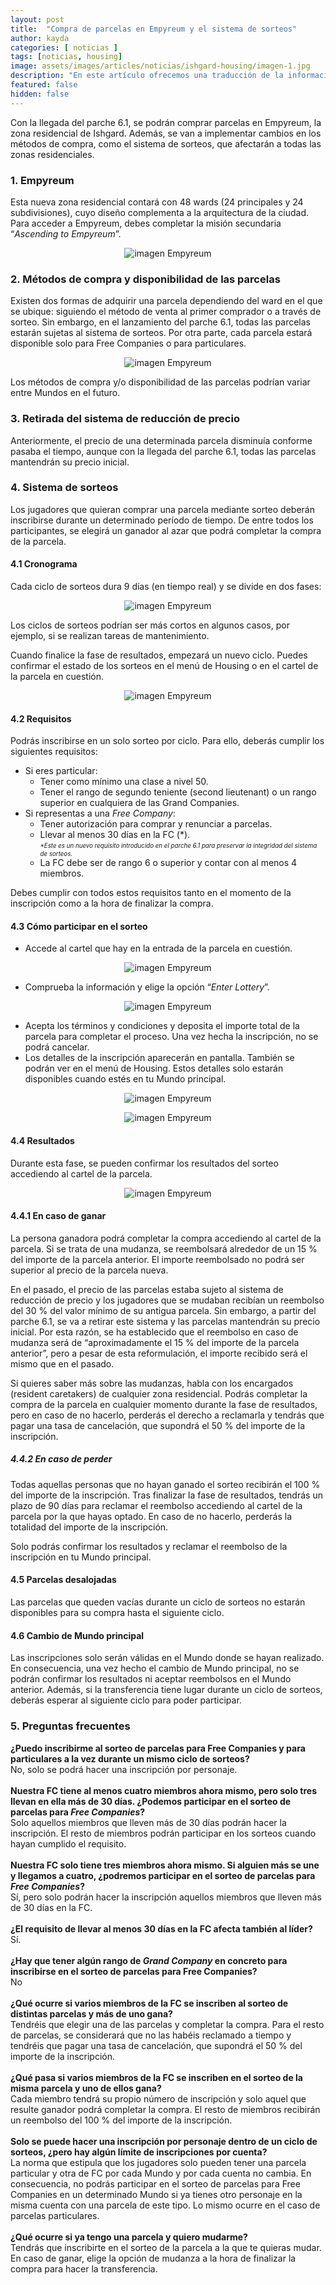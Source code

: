 ```yaml
---
layout: post
title:  "Compra de parcelas en Empyreum y el sistema de sorteos"
author: kayda
categories: [ noticias ]
tags: [noticias, housing]
image: assets/images/articles/noticias/ishgard-housing/imagen-1.jpg
description: "En este artículo ofrecemos una traducción de la información sobre la nueva zona residencial y el sistema de sorteos que llegarán con el parche 6.1."
featured: false
hidden: false
---
```

Con la llegada del parche 6.1, se podrán comprar parcelas en Empyreum, la zona residencial de Ishgard. Además, se van a implementar cambios en los métodos de compra, como el sistema de sorteos, que afectarán a todas las zonas residenciales.
 
### 1. Empyreum

Esta nueva zona residencial contará con 48 wards (24 principales y 24 subdivisiones), cuyo diseño complementa a la arquitectura de la ciudad.<br/>
Para acceder a Empyreum, debes completar la misión secundaria “*Ascending to Empyreum*”.

<p align="center">
    <img src="{{ site.baseurl }}/assets/images/articles/noticias/ishgard-housing/imagen-2.jpg" alt="imagen Empyreum"/>
</p>

### 2. Métodos de compra y disponibilidad de las parcelas

Existen dos formas de adquirir una parcela dependiendo del ward en el que se ubique: siguiendo el método de venta al primer comprador o a través de sorteo. Sin embargo, en el lanzamiento del parche 6.1, todas las parcelas estarán sujetas al sistema de sorteos. Por otra parte, cada parcela estará disponible solo para Free Companies o para particulares.

<p align="center">
    <img src="{{ site.baseurl }}/assets/images/articles/noticias/ishgard-housing/imagen-3.jpg" alt="imagen Empyreum"/>
</p>

Los métodos de compra y/o disponibilidad de las parcelas podrían variar entre Mundos en el futuro.
 
### 3. Retirada del sistema de reducción de precio

Anteriormente, el precio de una determinada parcela disminuía conforme pasaba el tiempo, aunque con la llegada del parche 6.1, todas las parcelas mantendrán su precio inicial.
 
### 4. Sistema de sorteos

Los jugadores que quieran comprar una parcela mediante sorteo deberán inscribirse durante un determinado período de tiempo. De entre todos los participantes, se elegirá un ganador al azar que podrá completar la compra de la parcela.

#### 4.1 Cronograma

Cada ciclo de sorteos dura 9 días (en tiempo real) y se divide en dos fases: 

<p align="center">
    <img src="{{ site.baseurl }}/assets/images/articles/noticias/ishgard-housing/imagen-4.jpg" alt="imagen Empyreum"/>
</p>

Los ciclos de sorteos podrían ser más cortos en algunos casos, por ejemplo, si se realizan tareas de mantenimiento.

Cuando finalice la fase de resultados, empezará un nuevo ciclo. Puedes confirmar el estado de los sorteos en el menú de Housing o en el cartel de la parcela en cuestión.

<p align="center">
    <img src="{{ site.baseurl }}/assets/images/articles/noticias/ishgard-housing/imagen-5.jpg" alt="imagen Empyreum"/>
</p>

#### 4.2 Requisitos

Podrás inscribirse en un solo sorteo por ciclo. Para ello, deberás cumplir los siguientes requisitos:
- Si eres particular:
    - Tener como mínimo una clase a nivel 50.
    - Tener el rango de segundo teniente (second lieutenant) o un rango superior en cualquiera de las Grand Companies.
- Si representas a una *Free Company*:
    - Tener autorización para comprar y renunciar a parcelas.
    - Llevar al menos 30 días en la FC (*).<br/><sub><sup><i>*Este es un nuevo requisito introducido en el parche 6.1 para preservar la integridad del sistema de sorteos.</i></sup></sub>
    - La FC debe ser de rango 6 o superior y contar con al menos 4 miembros.

Debes cumplir con todos estos requisitos tanto en el momento de la inscripción como a la hora de finalizar la compra.

#### 4.3 Cómo participar en el sorteo

- Accede al cartel que hay en la entrada de la parcela en cuestión.

<p align="center">
    <img src="{{ site.baseurl }}/assets/images/articles/noticias/ishgard-housing/imagen-6.jpg" alt="imagen Empyreum"/>
</p>

- Comprueba la información y elige la opción “*Enter Lottery*”.

<p align="center">
    <img src="{{ site.baseurl }}/assets/images/articles/noticias/ishgard-housing/imagen-7.jpg" alt="imagen Empyreum"/>
</p>

- Acepta los términos y condiciones y deposita el importe total de la parcela para completar el proceso. Una vez hecha la inscripción, no se podrá cancelar.
- Los detalles de la inscripción aparecerán en pantalla. También se podrán ver en el menú de Housing. Estos detalles solo estarán disponibles cuando estés en tu Mundo principal.

<p align="center">
    <img src="{{ site.baseurl }}/assets/images/articles/noticias/ishgard-housing/imagen-8.jpg" alt="imagen Empyreum"/>
</p>

<p align="center">
    <img src="{{ site.baseurl }}/assets/images/articles/noticias/ishgard-housing/imagen-9.jpg" alt="imagen Empyreum"/>
</p>


#### 4.4 Resultados

Durante esta fase, se pueden confirmar los resultados del sorteo accediendo al cartel de la parcela.

<p align="center">
    <img src="{{ site.baseurl }}/assets/images/articles/noticias/ishgard-housing/imagen-10.jpg" alt="imagen Empyreum"/>
</p>

#### 4.4.1 En caso de ganar

La persona ganadora podrá completar la compra accediendo al cartel de la parcela. Si se trata de una mudanza, se reembolsará alrededor de un 15 % del importe de la parcela anterior. El importe reembolsado no podrá ser superior al precio de la parcela nueva.

En el pasado, el precio de las parcelas estaba sujeto al sistema de reducción de precio y los jugadores que se mudaban recibían un reembolso del 30 % del valor mínimo de su antigua parcela. Sin embargo, a partir del parche 6.1, se va a retirar este sistema y las 
parcelas mantendrán su precio inicial. Por esta razón, se ha establecido que el reembolso en caso de mudanza será de “aproximadamente el 15 % del importe de la parcela anterior”, pero a pesar de esta reformulación, el importe recibido será el mismo que en el pasado.

Si quieres saber más sobre las mudanzas, habla con los encargados (resident caretakers) de cualquier zona residencial.
Podrás completar la compra de la parcela en cualquier momento durante la fase de resultados, pero en caso de no hacerlo, perderás el derecho a reclamarla y tendrás que pagar una tasa de cancelación, que supondrá el 50 % del importe de la inscripción.

##### 4.4.2 En caso de perder

Todas aquellas personas que no hayan ganado el sorteo recibirán el 100 % del importe de la inscripción. Tras finalizar la fase de resultados, tendrás un plazo de 90 días para reclamar el reembolso accediendo al cartel de la parcela por la que hayas optado. En caso de no hacerlo, perderás la totalidad del importe de la inscripción.

Solo podrás confirmar los resultados y reclamar el reembolso de la inscripción en tu Mundo principal.

#### 4.5 Parcelas desalojadas

Las parcelas que queden vacías durante un ciclo de sorteos no estarán disponibles para su compra hasta el siguiente ciclo.

#### 4.6 Cambio de Mundo principal

Las inscripciones solo serán válidas en el Mundo donde se hayan realizado. En consecuencia, una vez hecho el cambio de Mundo principal, no se podrán confirmar los resultados ni aceptar reembolsos en el Mundo anterior. Además, si la transferencia tiene lugar durante un ciclo de sorteos, deberás esperar al siguiente ciclo para poder participar.
 
### 5. Preguntas frecuentes

<div class="card">
  <div class="card-header">
     <b>¿Puedo inscribirme al sorteo de parcelas para Free Companies y para particulares a la vez durante un mismo ciclo de sorteos?</b>
  </div>
  <div class="card-body">
    No, solo se podrá hacer una inscripción por personaje.
  </div>
</div>

<br/>

<div class="card">
  <div class="card-header">
     <b>Nuestra FC tiene al menos cuatro miembros ahora mismo, pero solo tres llevan en ella más de 30 días. ¿Podemos participar en el sorteo de parcelas para <i>Free Companies</i>?</b>
  </div>
  <div class="card-body">
    Solo aquellos miembros que lleven más de 30 días podrán hacer la inscripción. El resto de miembros podrán participar en los sorteos cuando hayan cumplido el requisito.
  </div>
</div>

<br/>

<div class="card">
  <div class="card-header">
     <b>Nuestra FC solo tiene tres miembros ahora mismo. Si alguien más se une y llegamos a cuatro, ¿podremos participar en el sorteo de parcelas para <i>Free Companies</i>?</b>
  </div>
  <div class="card-body">
    Sí, pero solo podrán hacer la inscripción aquellos miembros que lleven más de 30 días en la FC.
  </div>
</div>

<br/>

<div class="card">
  <div class="card-header">
     <b>¿El requisito de llevar al menos 30 días en la FC afecta también al líder?</b>
  </div>
  <div class="card-body">
    Sí.
  </div>
</div>

<br/>


<div class="card">
  <div class="card-header">
     <b>¿Hay que tener algún rango de <i>Grand Company</i> en concreto para inscribirse en el sorteo de parcelas para Free Companies?</b>
  </div>
  <div class="card-body">
    No
  </div>
</div>

<br/>

<div class="card">
  <div class="card-header">
     <b>¿Qué ocurre si varios miembros de la FC se inscriben al sorteo de distintas parcelas y más de uno gana?</b>
  </div>
  <div class="card-body">
    Tendréis que elegir una de las parcelas y completar la compra. Para el resto de parcelas, se considerará que no las habéis reclamado a tiempo y tendréis que pagar una tasa de cancelación, que supondrá el 50 % del importe de la inscripción.
  </div>
</div>

<br/>

<div class="card">
  <div class="card-header">
     <b>¿Qué pasa si varios miembros de la FC se inscriben en el sorteo de la misma parcela y uno de ellos gana?</b>
  </div>
  <div class="card-body">
    Cada miembro tendrá su propio número de inscripción y solo aquel que resulte ganador podrá completar la compra. El resto de miembros recibirán un reembolso del 100 % del importe de la inscripción.
  </div>
</div>

<br/>

<div class="card">
  <div class="card-header">
     <b>Solo se puede hacer una inscripción por personaje dentro de un ciclo de sorteos, ¿pero hay algún límite de inscripciones por cuenta?</b>
  </div>
  <div class="card-body">
    La norma que estipula que los jugadores solo pueden tener una parcela particular y otra de FC por cada Mundo y por cada cuenta no cambia. En consecuencia, no podrás participar en el sorteo de parcelas para Free Companies en un determinado Mundo si ya tienes otro personaje en la misma cuenta con una parcela de este tipo. Lo mismo ocurre en el caso de parcelas particulares.
  </div>
</div>

<br/>

<div class="card">
  <div class="card-header">
     <b>¿Qué ocurre si ya tengo una parcela y quiero mudarme?</b>
  </div>
  <div class="card-body">
    Tendrás que inscribirte en el sorteo de la parcela a la que te quieras mudar. En caso de ganar, elige la opción de mudanza a la hora de finalizar la compra para hacer la transferencia.
  </div>
</div>
